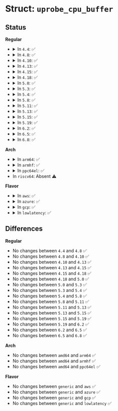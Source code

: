 # Struct: <code>uprobe_cpu_buffer</code>

## Status
<b>Regular</b>
<ul>
<li>
<details>
<summary>In <code>4.4</code>: ✅</summary>

```c
struct uprobe_cpu_buffer {
    struct mutex mutex;
    void *buf;
};
```
</details>
</li>
<li>
<details>
<summary>In <code>4.8</code>: ✅</summary>

```c
struct uprobe_cpu_buffer {
    struct mutex mutex;
    void *buf;
};
```
</details>
</li>
<li>
<details>
<summary>In <code>4.10</code>: ✅</summary>

```c
struct uprobe_cpu_buffer {
    struct mutex mutex;
    void *buf;
};
```
</details>
</li>
<li>
<details>
<summary>In <code>4.13</code>: ✅</summary>

```c
struct uprobe_cpu_buffer {
    struct mutex mutex;
    void *buf;
};
```
</details>
</li>
<li>
<details>
<summary>In <code>4.15</code>: ✅</summary>

```c
struct uprobe_cpu_buffer {
    struct mutex mutex;
    void *buf;
};
```
</details>
</li>
<li>
<details>
<summary>In <code>4.18</code>: ✅</summary>

```c
struct uprobe_cpu_buffer {
    struct mutex mutex;
    void *buf;
};
```
</details>
</li>
<li>
<details>
<summary>In <code>5.0</code>: ✅</summary>

```c
struct uprobe_cpu_buffer {
    struct mutex mutex;
    void *buf;
};
```
</details>
</li>
<li>
<details>
<summary>In <code>5.3</code>: ✅</summary>

```c
struct uprobe_cpu_buffer {
    struct mutex mutex;
    void *buf;
};
```
</details>
</li>
<li>
<details>
<summary>In <code>5.4</code>: ✅</summary>

```c
struct uprobe_cpu_buffer {
    struct mutex mutex;
    void *buf;
};
```
</details>
</li>
<li>
<details>
<summary>In <code>5.8</code>: ✅</summary>

```c
struct uprobe_cpu_buffer {
    struct mutex mutex;
    void *buf;
};
```
</details>
</li>
<li>
<details>
<summary>In <code>5.11</code>: ✅</summary>

```c
struct uprobe_cpu_buffer {
    struct mutex mutex;
    void *buf;
};
```
</details>
</li>
<li>
<details>
<summary>In <code>5.13</code>: ✅</summary>

```c
struct uprobe_cpu_buffer {
    struct mutex mutex;
    void *buf;
};
```
</details>
</li>
<li>
<details>
<summary>In <code>5.15</code>: ✅</summary>

```c
struct uprobe_cpu_buffer {
    struct mutex mutex;
    void *buf;
};
```
</details>
</li>
<li>
<details>
<summary>In <code>5.19</code>: ✅</summary>

```c
struct uprobe_cpu_buffer {
    struct mutex mutex;
    void *buf;
};
```
</details>
</li>
<li>
<details>
<summary>In <code>6.2</code>: ✅</summary>

```c
struct uprobe_cpu_buffer {
    struct mutex mutex;
    void *buf;
};
```
</details>
</li>
<li>
<details>
<summary>In <code>6.5</code>: ✅</summary>

```c
struct uprobe_cpu_buffer {
    struct mutex mutex;
    void *buf;
};
```
</details>
</li>
<li>
<details>
<summary>In <code>6.8</code>: ✅</summary>

```c
struct uprobe_cpu_buffer {
    struct mutex mutex;
    void *buf;
};
```
</details>
</li>
</ul>
<b>Arch</b>
<ul>
<li>
<details>
<summary>In <code>arm64</code>: ✅</summary>

```c
struct uprobe_cpu_buffer {
    struct mutex mutex;
    void *buf;
};
```
</details>
</li>
<li>
<details>
<summary>In <code>armhf</code>: ✅</summary>

```c
struct uprobe_cpu_buffer {
    struct mutex mutex;
    void *buf;
};
```
</details>
</li>
<li>
<details>
<summary>In <code>ppc64el</code>: ✅</summary>

```c
struct uprobe_cpu_buffer {
    struct mutex mutex;
    void *buf;
};
```
</details>
</li>
<li>
In <code>riscv64</code>: Absent ⚠️
</li>
</ul>
<b>Flavor</b>
<ul>
<li>
<details>
<summary>In <code>aws</code>: ✅</summary>

```c
struct uprobe_cpu_buffer {
    struct mutex mutex;
    void *buf;
};
```
</details>
</li>
<li>
<details>
<summary>In <code>azure</code>: ✅</summary>

```c
struct uprobe_cpu_buffer {
    struct mutex mutex;
    void *buf;
};
```
</details>
</li>
<li>
<details>
<summary>In <code>gcp</code>: ✅</summary>

```c
struct uprobe_cpu_buffer {
    struct mutex mutex;
    void *buf;
};
```
</details>
</li>
<li>
<details>
<summary>In <code>lowlatency</code>: ✅</summary>

```c
struct uprobe_cpu_buffer {
    struct mutex mutex;
    void *buf;
};
```
</details>
</li>
</ul>

## Differences
<b>Regular</b>
<ul>
<li>
No changes between <code>4.4</code> and <code>4.8</code> ✅
</li>
<li>
No changes between <code>4.8</code> and <code>4.10</code> ✅
</li>
<li>
No changes between <code>4.10</code> and <code>4.13</code> ✅
</li>
<li>
No changes between <code>4.13</code> and <code>4.15</code> ✅
</li>
<li>
No changes between <code>4.15</code> and <code>4.18</code> ✅
</li>
<li>
No changes between <code>4.18</code> and <code>5.0</code> ✅
</li>
<li>
No changes between <code>5.0</code> and <code>5.3</code> ✅
</li>
<li>
No changes between <code>5.3</code> and <code>5.4</code> ✅
</li>
<li>
No changes between <code>5.4</code> and <code>5.8</code> ✅
</li>
<li>
No changes between <code>5.8</code> and <code>5.11</code> ✅
</li>
<li>
No changes between <code>5.11</code> and <code>5.13</code> ✅
</li>
<li>
No changes between <code>5.13</code> and <code>5.15</code> ✅
</li>
<li>
No changes between <code>5.15</code> and <code>5.19</code> ✅
</li>
<li>
No changes between <code>5.19</code> and <code>6.2</code> ✅
</li>
<li>
No changes between <code>6.2</code> and <code>6.5</code> ✅
</li>
<li>
No changes between <code>6.5</code> and <code>6.8</code> ✅
</li>
</ul>
<b>Arch</b>
<ul>
<li>
No changes between <code>amd64</code> and <code>arm64</code> ✅
</li>
<li>
No changes between <code>amd64</code> and <code>armhf</code> ✅
</li>
<li>
No changes between <code>amd64</code> and <code>ppc64el</code> ✅
</li>
</ul>
<b>Flavor</b>
<ul>
<li>
No changes between <code>generic</code> and <code>aws</code> ✅
</li>
<li>
No changes between <code>generic</code> and <code>azure</code> ✅
</li>
<li>
No changes between <code>generic</code> and <code>gcp</code> ✅
</li>
<li>
No changes between <code>generic</code> and <code>lowlatency</code> ✅
</li>
</ul>
